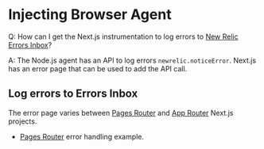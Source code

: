 # Injecting Browser Agent

Q: How can I get the Next.js instrumentation to log errors to [New Relic Errors Inbox](https://docs.newrelic.com/docs/errors-inbox/errors-inbox/)?

A: The Node.js agent has an API to log errors `newrelic.noticeError`. Next.js has an error page that can be used to add the API call. 


## Log errors to Errors Inbox

The error page varies between [Pages Router](https://nextjs.org/docs/pages/building-your-application/routing/custom-error) and [App Router](https://nextjs.org/docs/app/building-your-application/routing/error-handling) Next.js projects.


 * [Pages Router](https://github.com/newrelic/newrelic-node-examples/blob/e118117470ae9f9038c60d8a171a6f0d440f6291/nextjs-legacy/pages/_error.jsx) error handling example.


